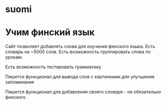 # suomi

<h1>Учим финский язык</h1>

<p>Сайт позволяет добавлять слова для изучения финского языка. Есть словарь на ~5000 слов. Есть возможность группировать слова по урокам.</p>

<p>Есть возможность тестировать грамматику</p>
<p>Пишется функционал для вывода слов с картинками для улучшения запоминания</p>
<p>Пишется функционал для добавления своего словаря - не обязательно финского</p>
